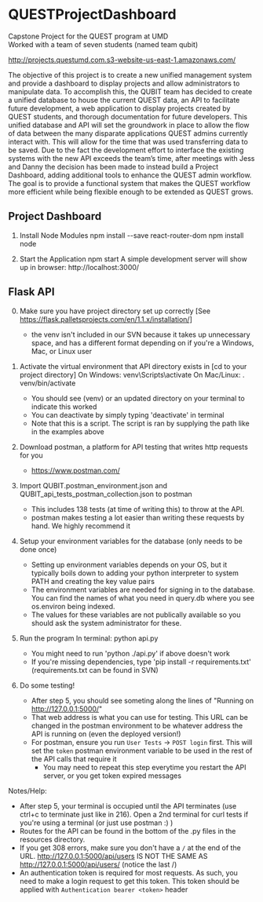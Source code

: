 # QUESTProjectDashboard
Capstone Project for the QUEST program at UMD <br>
Worked with a team of seven students (named team qubit)

http://projects.questumd.com.s3-website-us-east-1.amazonaws.com/

The objective of this project is to create a new unified management system and provide a dashboard to display projects and allow administrators to manipulate data. To accomplish this, the QUBIT team has decided to create a unified database to house the current QUEST data, an API to facilitate future development, a web application to display projects created by QUEST students, and thorough documentation for future developers. This unified database and API will set the groundwork in place to allow the flow of data between the many disparate applications QUEST admins currently interact with. This will allow for the time that was used transferring data to be saved. Due to the fact the development effort to interface the existing systems with the new API exceeds the team’s time, after meetings with Jess and Danny the decision has been made to instead build a Project Dashboard, adding additional tools to enhance the QUEST admin workflow. The goal is to provide a functional system that makes the QUEST workflow more efficient while being flexible enough to be extended as QUEST grows.


Project Dashboard
-----------------------------------------------------------------
1. Install Node Modules
	npm install --save react-router-dom
  npm install node


2. Start the Application
	npm start
  A simple development server will show up in browser: http://localhost:3000/
  
 
 
Flask API
-----------------------------------------------------------------
 
0. Make sure you have project directory set up correctly [See https://flask.palletsprojects.com/en/1.1.x/installation/]
	- the venv isn't included in our SVN because it takes up unnecessary space, and has a different format depending on if you're a Windows, Mac, or Linux user

1. Activate the virtual environment that API directory exists in
	[cd to your project directory]
	On Windows: venv\Scripts\activate
	On Mac/Linux: . venv/bin/activate
	- You should see (venv) or an updated directory on your terminal to indicate this worked
	- You can deactivate by simply typing 'deactivate' in terminal
	- Note that this is a script. The script is ran by supplying the path like in the examples above

2. Download postman, a platform for API testing that writes http requests for you
	- https://www.postman.com/

3. Import QUBIT.postman_environment.json and QUBIT_api_tests_postman_collection.json to postman
	- This includes 138 tests (at time of writing this) to throw at the API.
	- postman makes testing a lot easier than writing these requests by hand. We highly recommend it

4. Setup your environment variables for the database (only needs to be done once)
	- Setting up environment variables depends on your OS, but it typically boils down to adding your python interpreter to system PATH and creating the key value pairs
	- The environment variables are needed for signing in to the database. You can find the names of what you need in query.db where you see os.environ being indexed.
	- The values for these variables are not publically available so you should ask the system administrator for these.

5. Run the program
	In terminal: python api.py
	- You might need to run 'python ./api.py' if above doesn't work
	- If you're missing dependencies, type 'pip install -r requirements.txt' (requirements.txt can be found in SVN)

6. Do some testing!
	- After step 5, you should see someting along the lines of "Running on http://127.0.0.1:5000/"
	- That web address is what you can use for testing. This URL can be changed in the postman environment to be whatever address the API is running on (even the deployed version!)
	- For postman, ensure you run `User Tests` -> `POST login` first. This will set the `token` postman environment variable to be used in the rest of the API calls that require it
		- You may need to repeat this step everytime you restart the API server, or you get token expired messages

Notes/Help:
- After step 5, your terminal is occupied until the API terminates (use ctrl+c to terminate just like in 216). Open a 2nd terminal for curl tests if you're using a terminal (or just use postman :) )
- Routes for the API can be found in the bottom of the .py files in the resources directory.
- If you get 308 errors, make sure you don't have a `/` at the end of the URL.  http://127.0.0.1:5000/api/users IS NOT THE SAME AS http://127.0.0.1:5000/api/users/ (notice the last /)
- An authentication token is required for most requests. As such, you need to make a login request to get this token. This token should be applied with `Authentication bearer <token>` header
	
  
  
 
